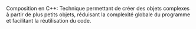 Composition en C++: Technique permettant de créer des objets complexes à partir de plus petits objets, réduisant la complexité globale du programme et facilitant la réutilisation du code.
